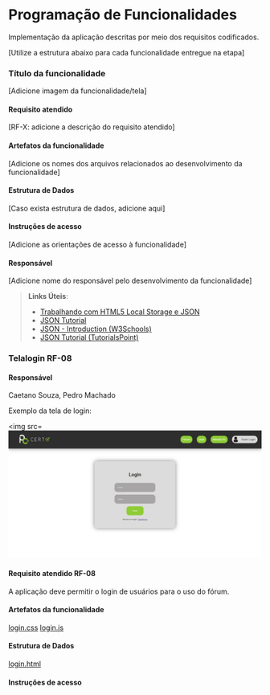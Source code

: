 # Programação de Funcionalidades

Implementação da aplicação descritas por meio dos requisitos codificados. 

[Utilize a estrutura abaixo para cada funcionalidade entregue na etapa]

### Título da funcionalidade

[Adicione imagem da funcionalidade/tela]


#### Requisito atendido

[RF-X: adicione a descrição do requisito atendido]


#### Artefatos da funcionalidade

[Adicione os nomes dos arquivos relacionados ao desenvolvimento da funcionalidade]


#### Estrutura de Dados

[Caso exista estrutura de dados, adicione aqui]


#### Instruções de acesso

[Adicione as orientações de acesso à funcionalidade]


#### Responsável

[Adicione nome do responsável pelo desenvolvimento da funcionalidade]




> **Links Úteis**:
> - [Trabalhando com HTML5 Local Storage e JSON](https://www.devmedia.com.br/trabalhando-com-html5-local-storage-e-json/29045)
> - [JSON Tutorial](https://www.w3resource.com/JSON)
> - [JSON - Introduction (W3Schools)](https://www.w3schools.com/js/js_json_intro.asp)
> - [JSON Tutorial (TutorialsPoint)](https://www.tutorialspoint.com/json/index.htm)


### Telalogin RF-08

#### Responsável

Caetano Souza, Pedro Machado

Exemplo da tela de login:

<img src= ![alt text](<img/e3 login.jpg>)

#### Requisito atendido RF-08

A aplicação deve permitir o login de usuários para o uso do fórum.


#### Artefatos da funcionalidade


[login.css](../codigo-fonte/css/Login.css)
[login.js](../codigo-fonte/js/Login.js)

#### Estrutura de Dados

[login.html](../codigo-fonte/Login.html)


#### Instruções de acesso



